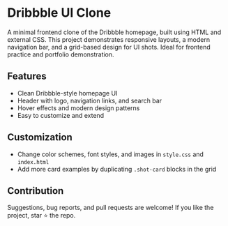 # Dribbble UI Clone

A minimal frontend clone of the Dribbble homepage, built using HTML and external CSS. This project demonstrates responsive layouts, a modern navigation bar, and a grid-based design for UI shots. Ideal for frontend practice and portfolio demonstration.

## Features

- Clean Dribbble-style homepage UI  
- Header with logo, navigation links, and search bar    
- Hover effects and modern design patterns  
- Easy to customize and extend  

## Customization

- Change color schemes, font styles, and images in `style.css` and `index.html`
- Add more card examples by duplicating `.shot-card` blocks in the grid

## Contribution

Suggestions, bug reports, and pull requests are welcome! If you like the project, star ⭐ the repo.
